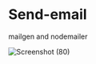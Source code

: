 # Send-email
 mailgen and nodemailer

![Screenshot (80)](https://user-images.githubusercontent.com/74762082/230112385-f66e7401-d11a-46d6-bb01-2b7e5ee37714.png)
